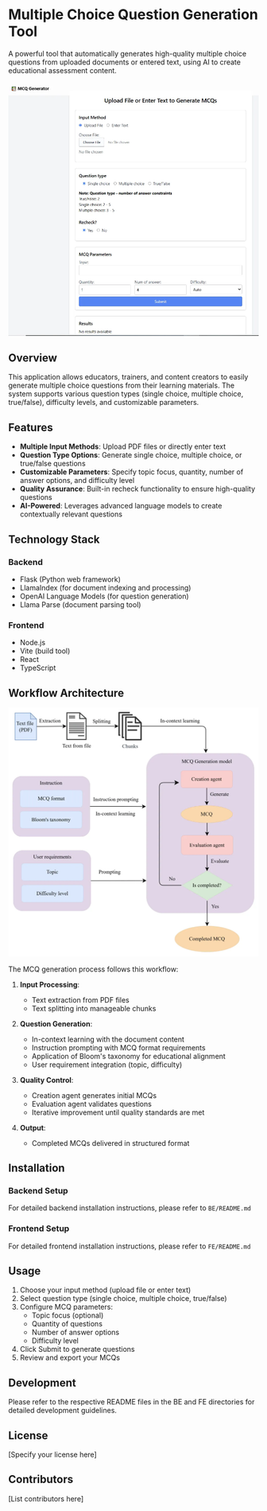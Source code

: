# Multiple Choice Question Generation Tool

A powerful tool that automatically generates high-quality multiple choice questions from uploaded documents or entered text, using AI to create educational assessment content.

![MCQ Generator Interface](public\ui.png)

## Overview

This application allows educators, trainers, and content creators to easily generate multiple choice questions from their learning materials. The system supports various question types (single choice, multiple choice, true/false), difficulty levels, and customizable parameters.

## Features

- **Multiple Input Methods**: Upload PDF files or directly enter text
- **Question Type Options**: Generate single choice, multiple choice, or true/false questions
- **Customizable Parameters**: Specify topic focus, quantity, number of answer options, and difficulty level
- **Quality Assurance**: Built-in recheck functionality to ensure high-quality questions
- **AI-Powered**: Leverages advanced language models to create contextually relevant questions

## Technology Stack

### Backend
- Flask (Python web framework)
- LlamaIndex (for document indexing and processing)
- OpenAI Language Models (for question generation)
- Llama Parse (document parsing tool)

### Frontend
- Node.js
- Vite (build tool)
- React
- TypeScript

## Workflow Architecture

![MCQ Generator Pipeline](public\pipeline.png)

The MCQ generation process follows this workflow:

1. **Input Processing**:
   - Text extraction from PDF files
   - Text splitting into manageable chunks

2. **Question Generation**:
   - In-context learning with the document content
   - Instruction prompting with MCQ format requirements
   - Application of Bloom's taxonomy for educational alignment
   - User requirement integration (topic, difficulty)

3. **Quality Control**:
   - Creation agent generates initial MCQs
   - Evaluation agent validates questions
   - Iterative improvement until quality standards are met

4. **Output**:
   - Completed MCQs delivered in structured format

## Installation

### Backend Setup

For detailed backend installation instructions, please refer to `BE/README.md`

### Frontend Setup

For detailed frontend installation instructions, please refer to `FE/README.md`


## Usage

1. Choose your input method (upload file or enter text)
2. Select question type (single choice, multiple choice, true/false)
3. Configure MCQ parameters:
   - Topic focus (optional)
   - Quantity of questions
   - Number of answer options
   - Difficulty level
4. Click Submit to generate questions
5. Review and export your MCQs

## Development

Please refer to the respective README files in the BE and FE directories for detailed development guidelines.

## License

[Specify your license here]

## Contributors

[List contributors here]